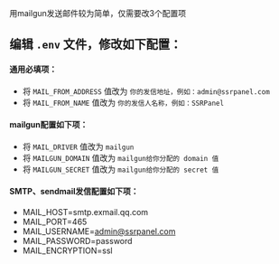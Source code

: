 用mailgun发送邮件较为简单，仅需要改3个配置项

## 编辑 `.env` 文件，修改如下配置：

#### 通用必填项：
- 将 `MAIL_FROM_ADDRESS` 值改为 `你的发信地址，例如：admin@ssrpanel.com`
- 将 `MAIL_FROM_NAME` 值改为 `你的发信人名称，例如：SSRPanel`

#### mailgun配置如下项：
- 将 `MAIL_DRIVER` 值改为 `mailgun`
- 将 `MAILGUN_DOMAIN` 值改为 `mailgun给你分配的 domain 值`
- 将 `MAILGUN_SECRET` 值改为 `mailgun给你分配的 secret 值`

#### SMTP、sendmail发信配置如下项：
- MAIL_HOST=smtp.exmail.qq.com
- MAIL_PORT=465
- MAIL_USERNAME=admin@ssrpanel.com
- MAIL_PASSWORD=password
- MAIL_ENCRYPTION=ssl
